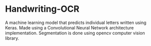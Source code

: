 # Handwriting-OCR
A machine learning model that predicts individual letters written using Keras. Made using a Convolutional Neural Network architecture implementation. Segmentation is done using opencv computer vision library.
